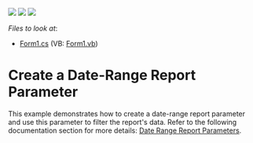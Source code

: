 <!-- default badges list -->
![](https://img.shields.io/endpoint?url=https://codecentral.devexpress.com/api/v1/VersionRange/378832493/21.1.2%2B)
[![](https://img.shields.io/badge/Open_in_DevExpress_Support_Center-FF7200?style=flat-square&logo=DevExpress&logoColor=white)](https://supportcenter.devexpress.com/ticket/details/T1020320)
[![](https://img.shields.io/badge/📖_How_to_use_DevExpress_Examples-e9f6fc?style=flat-square)](https://docs.devexpress.com/GeneralInformation/403183)
<!-- default badges end -->
*Files to look at*:

* [Form1.cs](./CS/Form1.cs) (VB: [Form1.vb](./VB/Form1.vb))

# Create a Date-Range Report Parameter

This example demonstrates how to create a date-range report parameter and use this parameter to filter the report's data. Refer to the following documentation section for more details: [Date Range Report Parameters](https://docs.devexpress.com/XtraReports/401380?v=21.1).


